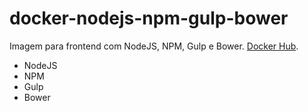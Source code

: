 # docker-nodejs-npm-gulp-bower
Imagem para frontend com NodeJS, NPM, Gulp e Bower.
[Docker Hub](https://hub.docker.com/r/thiagoppo/docker-nodejs-npm-gulp-bower/).

- NodeJS
- NPM
- Gulp
- Bower
